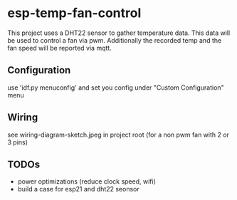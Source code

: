 # esp-temp-fan-control

This project uses a DHT22 sensor to gather temperature data.
This data will be used to control a fan via pwm.
Additionally the recorded temp and the fan speed will be reported via mqtt.

## Configuration

use 'idf.py menuconfig' and set you config under "Custom Configuration" menu

## Wiring

see wiring-diagram-sketch.jpeg in project root (for a non pwm fan with 2 or 3 pins)

## TODOs

- power optimizations (reduce clock speed, wifi)
- build a case for esp21 and dht22 seonsor
